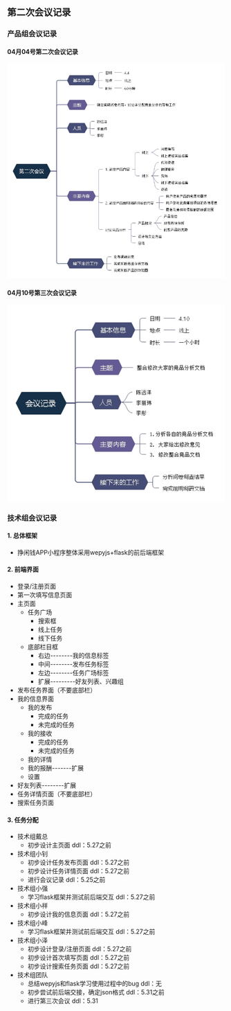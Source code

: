 ## 第二次会议记录

### 产品组会议记录      
#### 04月04号第二次会议记录
![](https://github.com/sysucodingfarmers/MakeMoney/blob/master/doc/Meeting-Records/MeetingRecording_Week2.jpg)      

#### 04月10号第三次会议记录
![](https://github.com/sysucodingfarmers/MakeMoney/blob/master/doc/Meeting-Records/MeetingRecording_Week3.jpg)
### 技术组会议记录    

#### 1. 总体框架

- 挣闲钱APP小程序整体采用wepyjs+flask的前后端框架

#### 2. 前端界面

- 登录/注册页面
- 第一次填写信息页面
- 主页面
  - 任务广场
    - 搜索框
    - 线上任务
    - 线下任务
  - 底部栏目框
    - 右边--------我的信息标签
    - 中间--------发布任务标签
    - 左边--------任务广场标签
    - 扩展---------好友列表、兴趣组
- 发布任务界面（不要底部栏）
- 我的信息界面
  - 我的发布
    - 完成的任务
    - 未完成的任务
  - 我的接收
    - 完成的任务
    - 未完成的任务
  - 我的详情
  - 我的报酬-------扩展
  - 设置
- 好友列表--------扩展
- 任务详情页面（不要底部栏）
- 搜索任务页面

#### 3. 任务分配

- 技术组戴总
  - 初步设计主页面                          			ddl：5.27之前
- 技术组小钊
  - 初步设计任务发布页面              			 ddl：5.27之前
  - 初步设计任务详情页面                           ddl：5.27之前
  - 进行会议记录                                          ddl：5.25之前
- 技术组小强
  - 学习flask框架并测试前后端交互           ddl：5.27之前
- 技术组小祥
  - 初步设计我的信息页面				  		 ddl：5.27之前
- 技术组小峰
  - 学习flask框架并测试前后端交互   		ddl：5.27之前
- 技术组小泽
  - 初步设计登录/注册页面                 		 ddl：5.27之前
  - 初步设计首次填写页面                           ddl：5.27之前
  - 初步设计搜索任务页面                           ddl：5.27之前
- 技术组团队
  - 总结wepyjs和flask学习使用过程中的bug 		ddl：无
  - 初步尝试前后端交接，确定json格式                 ddl：5.31之前
  - 进行第三次会议                                                    ddl：5.31
